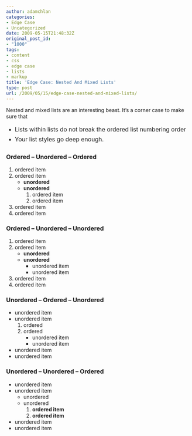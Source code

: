 ```yaml
---
author: adamchlan
categories:
- Edge Case
- Uncategorized
date: 2009-05-15T21:48:32Z
original_post_id:
- "1000"
tags:
- content
- css
- edge case
- lists
- markup
title: 'Edge Case: Nested And Mixed Lists'
type: post
url: /2009/05/15/edge-case-nested-and-mixed-lists/
---
```


Nested and mixed lists are an interesting beast. It&#8217;s a corner case to make sure that

  * <span style="line-height:1.714285714;font-size:1rem;">Lists within lists do not break the ordered list numbering order</span>
  * <span style="line-height:1.714285714;font-size:1rem;">Your list styles go deep enough.</span>

### Ordered &#8211; Unordered &#8211; Ordered

  1. ordered item
  2. ordered item 
      * **unordered**
      * **unordered** 
          1. ordered item
          2. ordered item
  3. ordered item
  4. ordered item

### Ordered &#8211; Unordered &#8211; Unordered

  1. ordered item
  2. ordered item 
      * **unordered**
      * **unordered** 
          * unordered item
          * unordered item
  3. ordered item
  4. ordered item

### Unordered &#8211; Ordered &#8211; Unordered

  * unordered item
  * unordered item 
      1. ordered
      2. ordered 
          * unordered item
          * unordered item
  * unordered item
  * unordered item

### Unordered &#8211; Unordered &#8211; Ordered

  * unordered item
  * unordered item 
      * unordered
      * unordered 
          1. **ordered item**
          2. **ordered item**
  * unordered item
  * unordered item